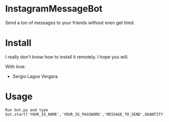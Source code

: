 # InstagramMessageBot
Send a ton of messages to your friends without even get tired. 


# Install

I really don't know how to install it remotely. I hope you will. 

With love.

- Sergio Lagos Vergara.

# Usage
```
Run bot.py and type bot.start('YOUR_IG_NAME','YOUR_IG_PASSWORD','MESSAGE_TO_SEND',QUANTITY).
```


